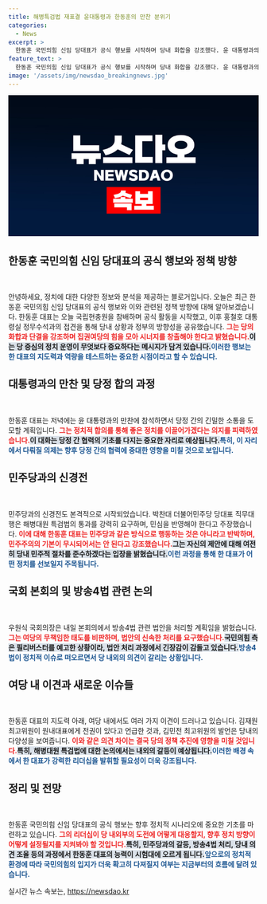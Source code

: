 ```yaml
---
title: 해병특검법 재표결 윤대통령과 한동훈의 만찬 분위기
categories:
  - News
excerpt: >
  한동훈 국민의힘 신임 당대표가 공식 행보를 시작하며 당내 화합을 강조했다. 윤 대통령과의 만찬에서 방향성을 제시한 가운데, 민주당과의 갈등도 불가피할 전망. 정치적 파장에 귀추가 주목된다!
feature_text: >
  한동훈 국민의힘 신임 당대표가 공식 행보를 시작하며 당내 화합을 강조했다. 윤 대통령과의 만찬에서 방향성을 제시한 가운데, 민주당과의 갈등도 불가피할 전망. 정치적 파장에 귀추가 주목된다!
image: '/assets/img/newsdao_breakingnews.jpg'
---
```


<p><img src="/assets/img/newsdao_breakingnews.jpg" alt="implanttips 속보" /></p>

<h2 data-ke-size="size26">한동훈 국민의힘 신임 당대표의 공식 행보와 정책 방향</h2>

<p data-ke-size="size16">&nbsp;</p>

<p>안녕하세요, 정치에 대한 다양한 정보와 분석을 제공하는 블로거입니다. 오늘은 최근 한동훈 국민의힘 신임 당대표의 공식 행보와 이와 관련된 정책 방향에 대해 알아보겠습니다. 한동훈 대표는 오늘 국립현충원을 참배하며 공식 활동을 시작했고, 이후 홍철호 대통령실 정무수석과의 접견을 통해 당내 상황과 정부의 방향성을 공유했습니다. <b><span style="color: #ee2323;">그는 당의 화합과 단결을 강조하며 집권여당의 힘을 모아 시너지를 창출해야 한다고 밝혔습니다.</span></b><b><span style="background-color: #21538527;">이는 당 중심의 정치 운영이 무엇보다 중요하다는 메시지가 담겨 있습니다.</span></b><b><span style="color: #1a5490;">이러한 행보는 한 대표의 지도력과 역량을 테스트하는 중요한 시점이라고 할 수 있습니다.</span></b></p>

<h2 data-ke-size="size26">대통령과의 만찬 및 당정 합의 과정</h2>

<p data-ke-size="size16">&nbsp;</p>

<p>한동훈 대표는 저녁에는 윤 대통령과의 만찬에 참석하면서 당정 간의 긴밀한 소통을 도모할 계획입니다. <b><span style="color: #ee2323;">그는 정치적 합의를 통해 좋은 정치를 이끌어가겠다는 의지를 피력하였습니다.</span></b><b><span style="background-color: #21538527;">이 대화는 당정 간 협력의 기초를 다지는 중요한 자리로 예상됩니다.</span></b><b><span style="color: #1a5490;">특히, 이 자리에서 다뤄질 의제는 향후 당정 간의 협력에 중대한 영향을 미칠 것으로 보입니다.</span></b></p>

<h2 data-ke-size="size26">민주당과의 신경전</h2>

<p data-ke-size="size16">&nbsp;</p>

<p>민주당과의 신경전도 본격적으로 시작되었습니다. 박찬대 더불어민주당 당대표 직무대행은 해병대원 특검법의 통과를 강력히 요구하며, 민심을 반영해야 한다고 주장했습니다. <b><span style="color: #ee2323;">이에 대해 한동훈 대표는 민주당과 같은 방식으로 행동하는 것은 아니라고 반박하며, 민주주의의 기본이 무시되어서는 안 된다고 강조했습니다.</span></b><b><span style="background-color: #21538527;">그는 자신의 제안에 대해 여전히 당내 민주적 절차를 준수하겠다는 입장을 밝혔습니다.</span></b><b><span style="color: #1a5490;">이런 과정을 통해 한 대표가 어떤 정치를 선보일지 주목됩니다.</span></b></p>

<h2 data-ke-size="size26">국회 본회의 및 방송4법 관련 논의</h2>

<p data-ke-size="size16">&nbsp;</p>

<p>우원식 국회의장은 내일 본회의에서 방송4법 관련 법안을 처리할 계획임을 밝혔습니다. <b><span style="color: #ee2323;">그는 여당의 무책임한 태도를 비판하며, 법안의 신속한 처리를 요구했습니다.</span></b><b><span style="background-color: #21538527;">국민의힘 측은 필리버스터를 예고한 상황이라, 법안 처리 과정에서 긴장감이 감돌고 있습니다.</span></b><b><span style="color: #1a5490;">방송4법이 정치적 이슈로 떠오르면서 당 내외의 의견이 갈리는 상황입니다.</span></b></p>

<h2 data-ke-size="size26">여당 내 이견과 새로운 이슈들</h2>

<p data-ke-size="size16">&nbsp;</p>

<p>한동훈 대표의 지도력 아래, 여당 내에서도 여러 가지 이견이 드러나고 있습니다. 김재원 최고위원이 원내대표에게 전권이 있다고 언급한 것과, 김민전 최고위원의 발언은 당내의 다양성을 보여줍니다. <b><span style="color: #ee2323;">이와 같은 의견 차이는 결국 당의 정책 추진에 영향을 미칠 것입니다.</span></b><b><span style="background-color: #21538527;">특히, 해병대원 특검법에 대한 논의에서는 내외의 갈등이 예상됩니다.</span></b><b><span style="color: #1a5490;">이러한 배경 속에서 한 대표가 강력한 리더십을 발휘할 필요성이 더욱 강조됩니다.</span></b></p>

<h2 data-ke-size="size26">정리 및 전망</h2>

<p data-ke-size="size16">&nbsp;</p>

<p>한동훈 국민의힘 신임 당대표의 공식 행보는 향후 정치적 시나리오에 중요한 기초를 마련하고 있습니다. <b><span style="color: #ee2323;">그의 리더십이 당 내외부의 도전에 어떻게 대응할지, 향후 정치 방향이 어떻게 설정될지를 지켜봐야 할 것입니다.</span></b><b><span style="background-color: #21538527;">특히, 민주당과의 갈등, 방송4법 처리, 당내 의견 조율 등의 과정에서 한동훈 대표의 능력이 시험대에 오르게 됩니다.</span></b><b><span style="color: #1a5490;">앞으로의 정치적 환경에 따라 국민의힘의 입지가 더욱 확고히 다져질지 여부는 지금부터의 흐름에 달려 있습니다.</span></b></p>
실시간 뉴스 속보는, <a href="https://newsdao.kr" rel="dofollow">https://newsdao.kr</a>


